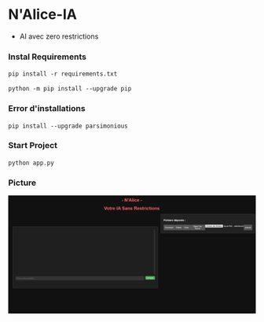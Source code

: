 # N'Alice-IA
 - AI avec zero restrictions


### Instal Requirements

```
pip install -r requirements.txt
```

```
python -m pip install --upgrade pip
```

### Error d'installations

```
pip install --upgrade parsimonious
```

### Start Project

```
python app.py
```

### Picture

<img src="https://github.com/leducax/nalice-IA/blob/main/static/fav/nalice.png" >
